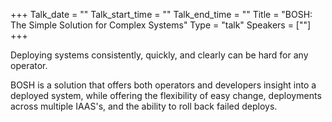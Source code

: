 +++
Talk_date = ""
Talk_start_time = ""
Talk_end_time = ""
Title = "BOSH: The Simple Solution for Complex Systems"
Type = "talk"
Speakers = [""]
+++

Deploying systems consistently, quickly, and clearly can be hard for any operator.

BOSH is a solution that offers both operators and developers insight into a deployed system, while offering the flexibility of easy change, deployments across multiple IAAS's, and the ability to roll back failed deploys.
